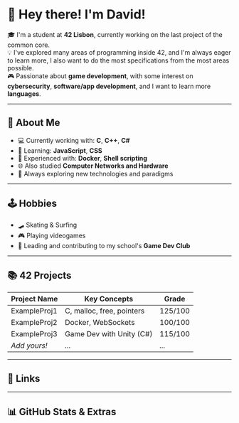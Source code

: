 # 👋 Hey there! I'm David!

🎓 I'm a student at **42 Lisbon**, currently working on the last project of the common core.  
💡 I've explored many areas of programming inside 42, and I'm always eager to learn more, I also want to do the most specifications from the most areas possible.  
🎮 Passionate about **game development**, with some interest on **cybersecurity**, **software/app development**, and I want to learn more **languages**.

---

## 🧠 About Me

- 💻 Currently working with: **C**, **C++**, **C#**
- 🌱 Learning: **JavaScript**, **CSS**
- 🐳 Experienced with: **Docker**, **Shell scripting**
- 🌐 Also studied **Computer Networks and Hardware**
- 🎯 Always exploring new technologies and paradigms

---

## 🕹 Hobbies

- 🛹 Skating & Surfing
- 🎮 Playing videogames
- 🧪 Leading and contributing to my school's **Game Dev Club**

---

## 📚 42 Projects

| Project Name | Key Concepts | Grade |
|--------------|--------------|-------|
| ExampleProj1 | C, malloc, free, pointers | 125/100 |
| ExampleProj2 | Docker, WebSockets | 100/100 |
| ExampleProj3 | Game Dev with Unity (C#) | 115/100 |
| _Add yours!_ | _..._ | _..._ |

---

## 🔗 Links



---

## 📊 GitHub Stats & Extras
